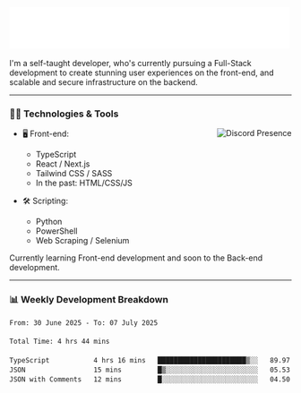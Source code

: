 <img src="assets/wave.svg" alt=":wave:" />

I'm a self-taught developer, who's currently pursuing a Full-Stack development to create stunning user experiences on the front-end, and scalable and secure infrastructure on the backend.

---

### 🧑‍💻 Technologies & Tools

<a href="https://discord.com/users/414304208649453568" target="_blank" rel="nofollow">
   <img src="https://lanyard-profile-readme.vercel.app/api/414304208649453568?idleMessage=Probably%20doing%20something%20else..." alt="Discord Presence" align="right">
</a>

- 🖥️ Front-end:

  - TypeScript
  - React / Next.js
  - Tailwind CSS / SASS
  - In the past: HTML/CSS/JS

- 🛠 Scripting:

  - Python
  - PowerShell
  - Web Scraping / Selenium

Currently learning Front-end development and soon to the Back-end development.

---

### 📊 Weekly Development Breakdown

<!--START_SECTION:waka-->

```txt
From: 30 June 2025 - To: 07 July 2025

Total Time: 4 hrs 44 mins

TypeScript           4 hrs 16 mins   ██████████████████████▒░░   89.97 %
JSON                 15 mins         █▒░░░░░░░░░░░░░░░░░░░░░░░   05.53 %
JSON with Comments   12 mins         █░░░░░░░░░░░░░░░░░░░░░░░░   04.50 %
```

<!--END_SECTION:waka-->
